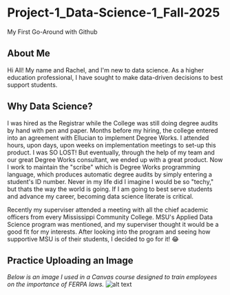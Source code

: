 # Project-1_Data-Science-1_Fall-2025
My First Go-Around with Github

## About Me
Hi All! My name and Rachel, and I'm new to data science. As a higher education professional, I have sought to make data-driven decisions to best support students.

## Why Data Science?
I was hired as the Registrar while the College was still doing degree audits by hand with pen and paper. Months before my hiring, the college entered into an agreement with Ellucian to implement Degree Works. I attended hours, upon days, upon weeks on implementation meetings to set-up this product. I was SO LOST! But eventually, through the help of my team and our great Degree Works consultant, we ended up with a great product. Now I work to maintain the "scribe" which is Degree Works programming language, which produces automatic degree audits by simply entering a student's ID number. Never in my life did I imagine I would be so "techy," but thats the way the world is going. If I am going to best serve students and advance my career, becoming data science literate is critical.
  
Recently my superviser attended a meeting with all the chief academic officers from every Mississippi Community College. MSU's Applied Data Science program was mentioned, and my superviser thought it would be a good fit for my interests. After looking into the program and seeing how supportive MSU is of their students, I decided to go for it! 😂

## Practice Uploading an Image
*Below is an image I used in a Canvas course designed to train employees on the importance of FERPA laws.*
![alt text](https://github.com/user-attachments/assets/7051ea20-b0b6-46e6-b73f-e5f2f90e9eeb)

